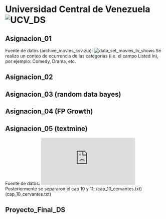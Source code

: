 # Universidad Central de Venezuela ![UCV_DS](https://compex.ciens.ucv.ve/producto/ciencia-de-los-datos/ "link Diplomado")  

## Asignacion_01   
   Fuente de datos (archive_movies_csv.zip): ![data_set_movies_tv_shows](https://www.kaggle.com/datasets/krishnaraj30/movies-and-tv-shows)
   Se realizo un conteo de ocurrencia de las categorias (i.e. el campo Listed In), por ejemplo: Comedy, Drama, etc.

## Asignacion_02

## Asignacion_03 (random data bayes)
## Asignacion_04 (FP Growth)
## Asignacion_05 (textmine)
   Fuente de datos: ![Miguel de Cervantes - El Quijote - ](https://www.gutenberg.org/cache/epub/15115/pg15115.txt)
   Posteriormente se separaron el cap 10 y 11; (cap_10_cervantes.txt) (cap_10_cervantes.txt)
     
## Proyecto_Final_DS
